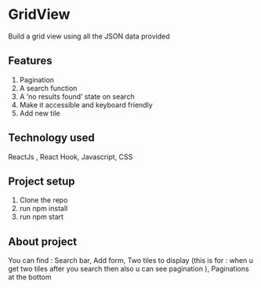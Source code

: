 # GridView

Build a grid view using all the JSON data provided

## Features

1. Pagination
2. A search function
3. A ‘no results found’ state on search
4. Make it accessible and keyboard friendly
5. Add new tile

## Technology used 
ReactJs , React Hook, Javascript, CSS

## Project setup
1. Clone the repo
2. run npm install
3. run npm start

## About project
You can find :
Search bar, 
Add form, 
Two tiles to display (this is for : when u get two tiles after you search then also u can see pagination ), 
Paginations at the bottom

